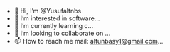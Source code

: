 - 👋 Hi, I’m @Yusufaltnbs
- 👀 I’m interested in software...
- 🌱 I’m currently learning c...
- 💞️ I’m looking to collaborate on ...
- 📫 How to reach me mail: altunbasy1@gmail.com...

<!---
Yusufaltnbs/Yusufaltnbs is a ✨ special ✨ repository because its `README.md` (this file) appears on your GitHub profile.
You can click the Preview link to take a look at your changes.
--->
